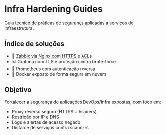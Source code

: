 # Infra Hardening Guides

Guia técnico de práticas de segurança aplicadas a serviços de infraestrutura.

## Índice de soluções

- 🔐 [Zabbix via Nginx com HTTPS e ACLs](zabbix-nginx/zabbix-nginx-hardening.md)
- 📊 Grafana com TLS e proteção contra brute-force
- 📡 Prometheus com autenticação reversa
- 🐳 Docker exposto de forma segura em nuvem

## Objetivo

Fortalecer a segurança de aplicações DevOps/Infra expostas, com foco em:

- Proxy reverso seguro (HTTPS + headers)
- Restrição por IP e DNS
- Logs e alertas de acesso negado
- Disfarce de serviços contra scanners
